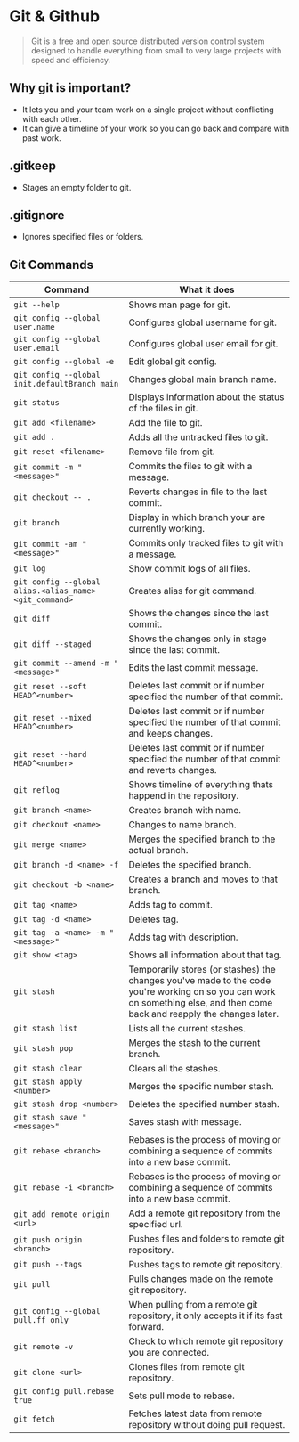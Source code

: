# Git & Github

> Git is a free and open source distributed version control system designed to handle everything from small to very large projects with speed and efficiency.

## Why git is important?

- It lets you and your team work on a single project without conflicting with each other.
- It can give a timeline of your work so you can go back and compare with past work.

## .gitkeep

- Stages an empty folder to git.

## .gitignore

- Ignores specified files or folders.

## Git Commands

| Command                                                | What it does                                                                                                                                                               |
| ------------------------------------------------------ | -------------------------------------------------------------------------------------------------------------------------------------------------------------------------- |
| `git --help`                                           | Shows man page for git.                                                                                                                                                    |
| `git config --global user.name`                        | Configures global username for git.                                                                                                                                        |
| `git config --global user.email`                       | Configures global user email for git.                                                                                                                                      |
| `git config --global -e`                               | Edit global git config.                                                                                                                                                    |
| `git config --global init.defaultBranch main`          | Changes global main branch name.                                                                                                                                           |
| `git status`                                           | Displays information about the status of the files in git.                                                                                                                 |
| `git add <filename>`                                   | Add the file to git.                                                                                                                                                       |
| `git add .`                                            | Adds all the untracked files to git.                                                                                                                                       |
| `git reset <filename>`                                 | Remove file from git.                                                                                                                                                      |
| `git commit -m "<message>"`                            | Commits the files to git with a message.                                                                                                                                   |
| `git checkout -- .`                                    | Reverts changes in file to the last commit.                                                                                                                                |
| `git branch`                                           | Display in which branch your are currently working.                                                                                                                        |
| `git commit -am "<message>"`                           | Commits only tracked files to git with a message.                                                                                                                          |
| `git log`                                              | Show commit logs of all files.                                                                                                                                             |
| `git config --global alias.<alias_name> <git_command>` | Creates alias for git command.                                                                                                                                             |
| `git diff`                                             | Shows the changes since the last commit.                                                                                                                                   |
| `git diff --staged`                                    | Shows the changes only in stage since the last commit.                                                                                                                     |
| `git commit --amend -m "<message>"`                    | Edits the last commit message.                                                                                                                                             |
| `git reset --soft HEAD^<number>`                       | Deletes last commit or if number specified the number of that commit.                                                                                                      |
| `git reset --mixed HEAD^<number>`                      | Deletes last commit or if number specified the number of that commit and keeps changes.                                                                                    |
| `git reset --hard HEAD^<number>`                       | Deletes last commit or if number specified the number of that commit and reverts changes.                                                                                  |
| `git reflog`                                           | Shows timeline of everything thats happend in the repository.                                                                                                              |
| `git branch <name>`                                    | Creates branch with name.                                                                                                                                                  |
| `git checkout <name>`                                  | Changes to name branch.                                                                                                                                                    |
| `git merge <name>`                                     | Merges the specified branch to the actual branch.                                                                                                                          |
| `git branch -d <name> -f`                              | Deletes the specified branch.                                                                                                                                              |
| `git checkout -b <name>`                               | Creates a branch and moves to that branch.                                                                                                                                 |
| `git tag <name>`                                       | Adds tag to commit.                                                                                                                                                        |
| `git tag -d <name>`                                    | Deletes tag.                                                                                                                                                               |
| `git tag -a <name> -m "<message>"`                     | Adds tag with description.                                                                                                                                                 |
| `git show <tag>`                                       | Shows all information about that tag.                                                                                                                                      |
| `git stash`                                            | Temporarily stores (or stashes) the changes you've made to the code you're working on so you can work on something else, and then come back and reapply the changes later. |
| `git stash list`                                       | Lists all the current stashes.                                                                                                                                             |
| `git stash pop`                                        | Merges the stash to the current branch.                                                                                                                                    |
| `git stash clear`                                      | Clears all the stashes.                                                                                                                                                    |
| `git stash apply <number>`                             | Merges the specific number stash.                                                                                                                                          |
| `git stash drop <number>`                              | Deletes the specified number stash.                                                                                                                                        |
| `git stash save "<message>"`                           | Saves stash with message.                                                                                                                                                  |
| `git rebase <branch>`                                  | Rebases is the process of moving or combining a sequence of commits into a new base commit.                                                                                |
| `git rebase -i <branch>`                               | Rebases is the process of moving or combining a sequence of commits into a new base commit.                                                                                |
| `git add remote origin <url>`                          | Add a remote git repository from the specified url.                                                                                                                        |
| `git push origin <branch>`                             | Pushes files and folders to remote git repository.                                                                                                                         |
| `git push --tags`                                      | Pushes tags to remote git repository.                                                                                                                                      |
| `git pull`                                             | Pulls changes made on the remote git repository.                                                                                                                           |
| `git config --global pull.ff only`                     | When pulling from a remote git repository, it only accepts it if its fast forward.                                                                                         |
| `git remote -v`                                        | Check to which remote git repository you are connected.                                                                                                                    |
| `git clone <url>`                                      | Clones files from remote git repository.                                                                                                                                   |
| `git config pull.rebase true`                          | Sets pull mode to rebase.                                                                                                                                                  |
| `git fetch`                                            | Fetches latest data from remote repository without doing pull request.                                                                                                     |

